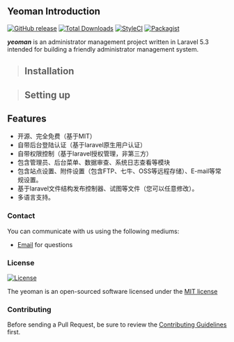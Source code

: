 ## Yeoman Introduction

[![GitHub release](https://img.shields.io/github/release/ikodota/yeoman.svg)]()
[![Total Downloads](https://img.shields.io/github/downloads/ikdoota/yeoman/latest/total.svg)]()
[![StyleCI](https://styleci.io/repos/44852299/shield)](https://styleci.io/repos/44852299)
[![Packagist](https://img.shields.io/packagist/l/ikodota/yeoman.svg)]()

 

***yeoman*** is an administrator management project written in Laravel 5.3 intended for building a friendly administrator management system.

<a name="installation"></a>
>## Installation


>## Setting up


<a name="features"></a>
## Features

* 开源、完全免费（基于MIT）
* 自带后台登陆认证（基于laravel原生用户认证）
* 自带权限控制（基于laravel授权管理，非第三方）
* 包含管理员、后台菜单、数据审查、系统日志查看等模块
* 包含站点设置、附件设置（包含FTP、七牛、OSS等远程存储）、E-mail等常规设置。
* 基于laravel文件结构发布控制器、试图等文件（您可以任意修改）。
* 多语言支持。



### Contact

You can communicate with us using the following mediums:

* [Email](ikodota@gmail.com) for questions


### License

[![License](https://poser.pugx.org/laravel/framework/license.svg)](https://packagist.org/packages/laravel/framework)

The yeoman is an open-sourced software licensed under the [MIT license](http://opensource.org/licenses/MIT)

### Contributing

Before sending a Pull Request, be sure to review the [Contributing Guidelines](CONTRIBUTING.md) first.


